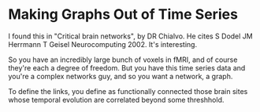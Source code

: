 Making Graphs Out of Time Series
===

I found this in "Critical brain networks", by DR Chialvo. He cites S Dodel JM Herrmann T Geisel Neurocomputing 2002. It's interesting.

So you have an incredibly large bunch of voxels in fMRI, and of course they're each a degree of freedom. But you have this time series data and you're a complex networks guy, and so you want a network, a graph.

To define the links, you define as functionally connected those brain sites whose temporal evolution are correlated beyond some threshhold.

